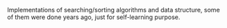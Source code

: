 Implementations of searching/sorting algorithms and data structure, some of them were done years ago, just for self-learning purpose.
